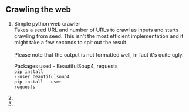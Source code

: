 Crawling the web
----------------

1. Simple python web crawler<br/>
   Takes a seed URL and number of URLs to crawl as inputs and starts crawling from seed. This isn't the most efficient implementation and it might take a few seconds to spit out the result.<br/>
   <br/>
   Please note that the output is not formatted well, in fact it's quite ugly.<br/>

   Packages used - BeautifulSoup4, requests<br/>
   <code>pip install --user beautifulsoup4</code><br/>
   <code>pip install --user requests</code>

2. 


3. 
 